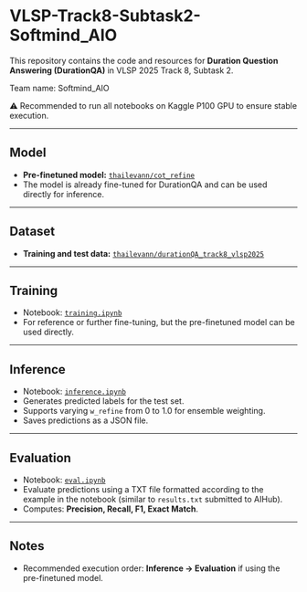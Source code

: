 # VLSP-Track8-Subtask2-Softmind_AIO

This repository contains the code and resources for **Duration Question Answering (DurationQA)** in VLSP 2025 Track 8, Subtask 2.

Team name: Softmind_AIO

⚠️ Recommended to run all notebooks on Kaggle P100 GPU to ensure stable execution.

---

## Model

- **Pre-finetuned model:** [`thailevann/cot_refine`](https://huggingface.co/thailevann/cot_refine)  
- The model is already fine-tuned for DurationQA and can be used directly for inference.
  
---

## Dataset

- **Training and test data:** [`thailevann/durationQA_track8_vlsp2025`](https://huggingface.co/thailevann/durationQA_track8_vlsp2025)

---

## Training

- Notebook: [`training.ipynb`](training.ipynb)  
- For reference or further fine-tuning, but the pre-finetuned model can be used directly.
---

## Inference

- Notebook: [`inference.ipynb`](inference.ipynb)  
- Generates predicted labels for the test set.  
- Supports varying `w_refine` from 0 to 1.0 for ensemble weighting.  
- Saves predictions as a JSON file.
---

## Evaluation

- Notebook: [`eval.ipynb`](eval.ipynb)  
- Evaluate predictions using a TXT file formatted according to the example in the notebook (similar to `results.txt` submitted to AIHub).  
- Computes: **Precision, Recall, F1, Exact Match**.
---

## Notes

- Recommended execution order: **Inference → Evaluation** if using the pre-finetuned model.  
